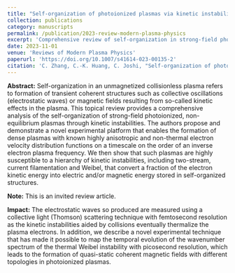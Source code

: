 ```yaml
---
title: "Self-organization of photoionized plasmas via kinetic instabilities"
collection: publications
category: manuscripts
permalink: /publication/2023-review-modern-plasma-physics
excerpt: 'Comprehensive review of self-organization in strong-field photoionized, non-equilibrium plasmas through kinetic instabilities.'
date: 2023-11-01
venue: 'Reviews of Modern Plasma Physics'
paperurl: 'https://doi.org/10.1007/s41614-023-00135-2'
citation: 'C. Zhang, C.-K. Huang, C. Joshi, "Self-organization of photoionized plasmas via kinetic instabilities," <i>Reviews of Modern Plasma Physics</i> 7, 34 (2023).'
---
```


**Abstract:** Self-organization in an unmagnetized collisionless plasma refers to formation of transient coherent structures such as collective oscillations (electrostatic waves) or magnetic fields resulting from so-called kinetic effects in the plasma. This topical review provides a comprehensive analysis of the self-organization of strong-field photoionized, non-equilibrium plasmas through kinetic instabilities. The authors propose and demonstrate a novel experimental platform that enables the formation of dense plasmas with known highly anisotropic and non-thermal electron velocity distribution functions on a timescale on the order of an inverse electron plasma frequency. We then show that such plasmas are highly susceptible to a hierarchy of kinetic instabilities, including two-stream, current filamentation and Weibel, that convert a fraction of the electron kinetic energy into electric and/or magnetic energy stored in self-organized structures.

**Note:** This is an invited review article.

**Impact:** The electrostatic waves so produced are measured using a collective light (Thomson) scattering technique with femtosecond resolution as the kinetic instabilities aided by collisions eventually thermalize the plasma electrons. In addition, we describe a novel experimental technique that has made it possible to map the temporal evolution of the wavenumber spectrum of the thermal Weibel instability with picosecond resolution, which leads to the formation of quasi-static coherent magnetic fields with different topologies in photoionized plasmas.
